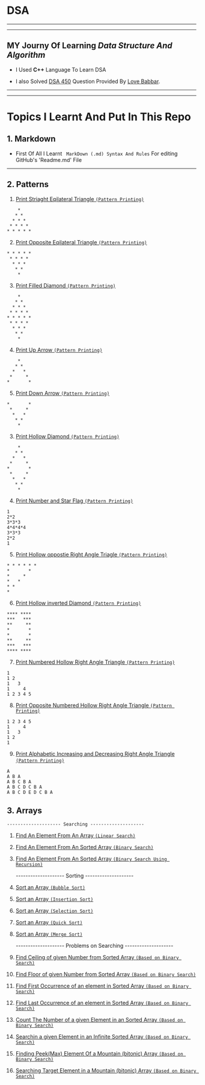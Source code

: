 # DSA

---

---

## MY Journy Of Learning **_Data Structure And Algorithm_**

- I Used **C++** Language To Learn DSA

- I also Solved [DSA 450](https://drive.google.com/file/d/1FMdN_OCfOI0iAeDlqswCiC2DZzD4nPsb/view) Question Provided By [Love Babbar](https://www.youtube.com/channel/UCQHLxxBFrbfdrk1jF0moTpw).

---

---

# Topics I Learnt And Put In This Repo

## 1. Markdown

- First Of All I Learnt ` MarkDown (.md) Syntax And Rules` For editing GitHub's 'Readme.md' File

---

## 2. Patterns

1.  [Print Striaght Eqilateral Triangle `(Pattern Printing)`](https://github.com/Rahulkumar703/Dsa-in-CPP/blob/main/Pattern/straightEqilateralTriangle.cpp)

```
    *
   * *
  * * *
 * * * *
* * * * *
```

2.  [Print Opposite Eqilateral Triangle `(Pattern Printing)`](https://github.com/Rahulkumar703/Dsa-in-CPP/blob/main/Pattern/oppositeEqilateralTriangle.cpp)

```
* * * * *
 * * * *
  * * *
   * *
    *
```

3.  [Print Filled Diamond `(Pattern Printing)`](https://github.com/Rahulkumar703/Dsa-in-CPP/blob/main/Pattern/filledDiamond.cpp)

```
    *
   * *
  * * *
 * * * *
* * * * *
 * * * *
  * * *
   * *
    *
```

4.  [Print Up Arrow `(Pattern Printing)`](https://github.com/Rahulkumar703/Dsa-in-CPP/blob/main/Pattern/upArrow.cpp)

```
    *
   * *
  *   *
 *     *
*       *
```

5.  [Print Down Arrow `(Pattern Printing)`](https://github.com/Rahulkumar703/Dsa-in-CPP/blob/main/Pattern/downArrow.cpp)

```
*       *
 *     *
  *   *
   * *
    *
```

3.  [Print Hollow Diamond `(Pattern Printing)`](https://github.com/Rahulkumar703/Dsa-in-CPP/blob/main/Pattern/hollowDiamond.cpp)

```
    *
   * *
  *   *
 *     *
*       *
 *     *
  *   *
   * *
    *
```

4.  [Print Number and Star Flag `(Pattern Printing)`](https://github.com/Rahulkumar703/Dsa-in-CPP/blob/main/Pattern/numStarFlag.cpp)

```
1
2*2
3*3*3
4*4*4*4
3*3*3
2*2
1
```

5.  [Print Hollow oppostie Right Angle Triagle `(Pattern Printing)`](https://github.com/Rahulkumar703/Dsa-in-CPP/blob/main/Pattern/hollowOppositeRightAngleTriangle.cpp)

```
* * * * * *
*       *
*     *
*   *
* *
*
```

6.  [Print Hollow inverted Diamond `(Pattern Printing)`](https://github.com/Rahulkumar703/Dsa-in-CPP/blob/main/Pattern/hollowInvertedDiamond.cpp)

```
**** ****
***   ***
**     **
*       *
*       *
**     **
***   ***
**** ****
```

7.  [Print Numbered Hollow Right Angle Triangle `(Pattern Printing)`](https://github.com/Rahulkumar703/Dsa-in-CPP/blob/main/Pattern/hollowNumberRightangleTriangle.cpp)

```
1
1 2
1   3
1     4
1 2 3 4 5
```

8.  [Print Opposite Numbered Hollow Right Angle Triangle `(Pattern Printing)`](https://github.com/Rahulkumar703/Dsa-in-CPP/blob/main/Pattern/oppositeHollowNumberRightangleTriangle.cpp)

```
1 2 3 4 5
1     4
1   3
1 2
1
```

9.  [Print Alphabetic Increasing and Decreasing Right Angle Triangle `(Pattern Printing)`](https://github.com/Rahulkumar703/Dsa-in-CPP/blob/main/Pattern/alphaMountainRightangleTriangle.cpp)

```
A
A B A
A B C B A
A B C D C B A
A B C D E D C B A
```

## 3. Arrays

    -------------------- Searching --------------------

1. [Find An Element From An Array `(Linear Search)`](https://github.com/RahulKumar-703/Dsa-in-CPP/blob/main/Array/FindElement.cpp)

2. [Find An Element From An Sorted Array `(Binary Search)`](https://github.com/RahulKumar-703/Dsa-in-CPP/blob/main/Array/BinarySearch.cpp)

3. [Find An Element From An Sorted Array `(Binary Search Using Recursion)`](https://github.com/RahulKumar-703/Dsa-in-CPP/blob/main/Array/BinarySearchRecursion.cpp)

   -------------------- Sorting --------------------

4. [Sort an Array `(Bubble Sort)`](https://github.com/RahulKumar-703/Dsa-in-CPP/blob/main/Array/BubbleSort.cpp)

5. [Sort an Array `(Insertion Sort)`](https://github.com/RahulKumar-703/Dsa-in-CPP/blob/main/Array/InsertionSort.cpp)

6. [Sort an Array `(Selection Sort)`](https://github.com/RahulKumar-703/Dsa-in-CPP/blob/main/Array/SelectionSort.cpp)

7. [Sort an Array `(Quick Sort)`](https://github.com/RahulKumar-703/Dsa-in-CPP/blob/main/Array/QuickSort.cpp)

8. [Sort an Array `(Merge Sort)`](https://github.com/RahulKumar-703/Dsa-in-CPP/blob/main/Array/MergeSort.cpp)

   -------------------- Problems on Searching --------------------

9. [Find Ceiling of given Number from Sorted Array `(Based on Binary Search)`](https://github.com/RahulKumar-703/Dsa-in-CPP/blob/main/Array/FindCeiling.cpp)

10. [Find Floor of given Number from Sorted Array `(Based on Binary Search)`](https://github.com/RahulKumar-703/Dsa-in-CPP/blob/main/Array/FindFloor.cpp)

11. [Find First Occurrence of an element in Sorted Array `(Based on Binary Search)`](https://github.com/RahulKumar-703/Dsa-in-CPP/blob/main/Array/FirstOccurrence.cpp)

12. [Find Last Occurrence of an element in Sorted Array `(Based on Binary Search)`](https://github.com/RahulKumar-703/Dsa-in-CPP/blob/main/Array/LastOccurrence.cpp)

13. [Count The Number of a given Element in an Sorted Array `(Based on Binary Search)`](https://github.com/RahulKumar-703/Dsa-in-CPP/blob/main/Array/CountTarget.cpp)

14. [Searchin a given Element in an Infinite Sorted Array `(Based on Binary Search)`](https://github.com/RahulKumar-703/Dsa-in-CPP/blob/main/Array/SearchInInfiniteArray.cpp)

15. [Finding Peek(Max) Element Of a Mountain (bitonic) Array `(Based on Binary Search)`](https://github.com/RahulKumar-703/Dsa-in-CPP/blob/main/Array/PeekOfMountainArray.cpp)

16. [Searching Target Element in a Mountain (bitonic) Array `(Based on Binary Search)`](https://github.com/RahulKumar-703/Dsa-in-CPP/blob/main/Array/SearchInMountain.cpp)

